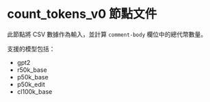 # count_tokens_v0 節點文件

此節點將 CSV 數據作為輸入，並計算 `comment-body` 欄位中的總代幣數量。

支援的模型包括：

- gpt2
- r50k_base
- p50k_base
- p50k_edit
- cl100k_base
